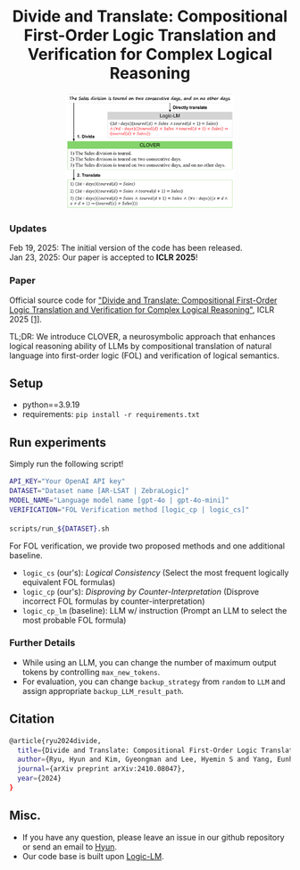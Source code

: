 <h1 align="center">Divide and Translate: Compositional First-Order Logic Translation and Verification for Complex Logical Reasoning</h1>
<p align="center">
<img width="60%" src="misc/clover.png">
</p>

### Updates
Feb 19, 2025: The initial version of the code has been released.  
Jan 23, 2025: Our paper is accepted to **ICLR 2025**!

### Paper
Official source code for ["Divide and Translate: Compositional First-Order Logic Translation and Verification for Complex Logical Reasoning"](https://arxiv.org/abs/2410.08047), ICLR 2025 [[1]](#ref).

TL;DR: We introduce CLOVER, a neurosymbolic approach that enhances logical reasoning ability of LLMs by compositional translation of natural language into first-order logic (FOL) and verification of logical semantics.

## Setup
* python==3.9.19
* requirements: `pip install -r requirements.txt`

## Run experiments
Simply run the following script!
```bash
API_KEY="Your OpenAI API key"
DATASET="Dataset name [AR-LSAT | ZebraLogic]"
MODEL_NAME="Language model name [gpt-4o | gpt-4o-mini]"
VERIFICATION="FOL Verification method [logic_cp | logic_cs]"

scripts/run_${DATASET}.sh
```
For FOL verification, we provide two proposed methods and one additional baseline.
 - `logic_cs` (our's): *Logical Consistency* (Select the most frequent logically equivalent FOL formulas)
 - `logic_cp` (our's): *Disproving by Counter-Interpretation* (Disprove incorrect FOL formulas by counter-interpretation)
 - `logic_cp_lm` (baseline): LLM w/ instruction (Prompt an LLM to select the most probable FOL formula)

### Further Details
 - While using an LLM, you can change the number of maximum output tokens by controlling ```max_new_tokens```.
 - For evaluation, you can change ```backup_strategy``` from ```random``` to ```LLM``` and assign appropriate ```backup_LLM_result_path```.

## Citation
<a name="ref"></a>
```bash
@article{ryu2024divide,
  title={Divide and Translate: Compositional First-Order Logic Translation and Verification for Complex Logical Reasoning},
  author={Ryu, Hyun and Kim, Gyeongman and Lee, Hyemin S and Yang, Eunho},
  journal={arXiv preprint arXiv:2410.08047},
  year={2024}
}
```

## Misc.

- If you have any question, please leave an issue in our github repository or send an email to [Hyun](ryuhyun1905@kaist.ac.kr).
- Our code base is built upon [Logic-LM](https://github.com/teacherpeterpan/Logic-LLM).
